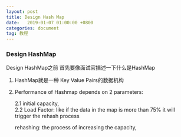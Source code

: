 ```yaml
---
layout: post
title: Design Hash Map
date:   2019-01-07 01:00:00 +0800
categories: document
tag: 教程
---
```


<h3>Design HashMap</h3>

Design HashMap之前 首先要像面试官描述一下什么是HashMap

1. HashMap就是一种 Key Value Pairs的数据机构
2. Performance of Hashmap depends on 2 parameters:

    2.1 initial capacity, <br>
    2.2 Load Factor: like if the data in the map is more than 75% it will trigger the rehash process

    rehashing:  the process of increasing the capacity,

